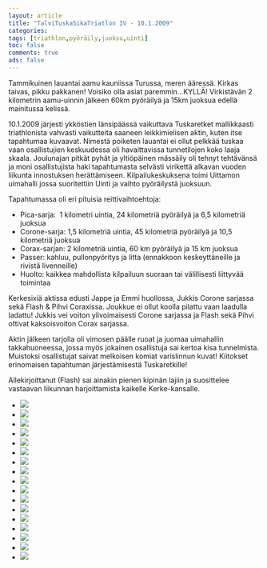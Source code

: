 ```yaml
--- 
layout: article 
title: "TalviTuskaSikaTriatlon IV - 10.1.2009" 
categories: 
tags: [triathlon,pyöräily,juoksu,uinti]
toc: false 
comments: true 
ads: false 
--- 
```


Tammikuinen lauantai aamu kauniissa Turussa, meren ääressä. Kirkas
taivas, pikku pakkanen! Voisiko olla asiat paremmin…KYLLÄ! Virkistävän 2
kilometrin aamu-uinnin jälkeen 60km pyöräilyä ja 15km juoksua edellä
mainitussa kelissä.

10.1.2009 järjesti ykköstien länsipäässä vaikuttava Tuskaretket
mallikkaasti triathlonista vahvasti vaikutteita saaneen leikkimielisen
aktin, kuten itse tapahtumaa kuvaavat. Nimestä poiketen lauantai ei
ollut pelkkää tuskaa vaan osallistujien keskuudessa oli havaittavissa
tunnetilojen koko laaja skaala. Joulunajan pitkät pyhät ja yltiöpäinen
mässäily oli tehnyt tehtävänsä ja moni osallistujista haki tapahtumasta
selvästi virikettä alkavan vuoden liikunta innostuksen herättämiseen.
Kilpailukeskuksena toimi Uittamon uimahalli jossa suoritettiin Uinti ja
vaihto pyöräilystä juoksuun.

Tapahtumassa oli eri pituisia reittivaihtoehtoja:

-   Pica-sarja:  1 kilometri uintia, 24 kilometriä pyöräilyä ja 6,5
    kilometriä juoksua
-   Corone-sarja: 1,5 kilometriä uintia, 45 kilometriä pyöräilyä ja 10,5
    kilometriä juoksua
-   Corax-sarjan: 2 kilometriä uintia, 60 km pyöräilyä ja 15 km juoksua
-   Passer: kahluu, pullonpyöritys ja litta (ennakkoon keskeyttäneille
    ja rivistä livenneille)
-   Huolto: kaikkea mahdollista kilpailuun suoraan tai välillisesti
    liittyvää toimintaa

Kerkesixiä aktissa edusti Jappe ja Emmi huollossa, Jukkis Corone
sarjassa sekä Flash & Pihvi Coraxissa. Joukkue ei ollut koolla pilattu
vaan laadulla ladattu! Jukkis vei voiton ylivoimaisesti Corone sarjassa
ja Flash sekä Pihvi ottivat kaksoisvoiton Corax sarjassa.

Aktin jälkeen tarjolla oli vimosen päälle ruoat ja juomaa uimahallin
takkahuoneessa, jossa myös jokainen osallistuja sai kertoa kisa
tunnelmista. Muistoksi osallistujat saivat melkoisen komiat varislinnun
kuvat! Kiitokset erinomaisen tapahtuman järjestämisestä Tuskaretkille!

Allekirjoittanut (Flash) sai ainakin pienen kipinän lajiin ja
suosittelee vastaavan liikunnan harjoittamista kaikelle Kerke-kansalle.

<div class="image-gallery">

-   [![](/Media/Default/ImageGalleries/talvi-tuska-sika-triatlon-iv/Thumbnails/20090110%20Turku%20016.jpg)](/Media/Default/ImageGalleries/talvi-tuska-sika-triatlon-iv/20090110%20Turku%20016.jpg)
-   [![](/Media/Default/ImageGalleries/talvi-tuska-sika-triatlon-iv/Thumbnails/20090110%20Turku%20018.jpg)](/Media/Default/ImageGalleries/talvi-tuska-sika-triatlon-iv/20090110%20Turku%20018.jpg)
-   [![](/Media/Default/ImageGalleries/talvi-tuska-sika-triatlon-iv/Thumbnails/20090110%20Turku%20043.jpg)](/Media/Default/ImageGalleries/talvi-tuska-sika-triatlon-iv/20090110%20Turku%20043.jpg)
-   [![](/Media/Default/ImageGalleries/talvi-tuska-sika-triatlon-iv/Thumbnails/20090110%20Turku%20057.jpg)](/Media/Default/ImageGalleries/talvi-tuska-sika-triatlon-iv/20090110%20Turku%20057.jpg)
-   [![](/Media/Default/ImageGalleries/talvi-tuska-sika-triatlon-iv/Thumbnails/20090110%20Turku%20059.jpg)](/Media/Default/ImageGalleries/talvi-tuska-sika-triatlon-iv/20090110%20Turku%20059.jpg)
-   [![](/Media/Default/ImageGalleries/talvi-tuska-sika-triatlon-iv/Thumbnails/20090110%20Turku%20066.jpg)](/Media/Default/ImageGalleries/talvi-tuska-sika-triatlon-iv/20090110%20Turku%20066.jpg)
-   [![](/Media/Default/ImageGalleries/talvi-tuska-sika-triatlon-iv/Thumbnails/20090110%20Turku%20078.jpg)](/Media/Default/ImageGalleries/talvi-tuska-sika-triatlon-iv/20090110%20Turku%20078.jpg)
-   [![](/Media/Default/ImageGalleries/talvi-tuska-sika-triatlon-iv/Thumbnails/20090110%20Turku%20080.jpg)](/Media/Default/ImageGalleries/talvi-tuska-sika-triatlon-iv/20090110%20Turku%20080.jpg)
-   [![](/Media/Default/ImageGalleries/talvi-tuska-sika-triatlon-iv/Thumbnails/20090110%20Turku%20113.jpg)](/Media/Default/ImageGalleries/talvi-tuska-sika-triatlon-iv/20090110%20Turku%20113.jpg)
-   [![](/Media/Default/ImageGalleries/talvi-tuska-sika-triatlon-iv/Thumbnails/20090110%20Turku%20114.jpg)](/Media/Default/ImageGalleries/talvi-tuska-sika-triatlon-iv/20090110%20Turku%20114.jpg)
-   [![](/Media/Default/ImageGalleries/talvi-tuska-sika-triatlon-iv/Thumbnails/20090110%20Turku%20122.jpg)](/Media/Default/ImageGalleries/talvi-tuska-sika-triatlon-iv/20090110%20Turku%20122.jpg)
-   [![](/Media/Default/ImageGalleries/talvi-tuska-sika-triatlon-iv/Thumbnails/20090110%20Turku%20125.jpg)](/Media/Default/ImageGalleries/talvi-tuska-sika-triatlon-iv/20090110%20Turku%20125.jpg)
-   [![](/Media/Default/ImageGalleries/talvi-tuska-sika-triatlon-iv/Thumbnails/20090110%20Turku%20131.jpg)](/Media/Default/ImageGalleries/talvi-tuska-sika-triatlon-iv/20090110%20Turku%20131.jpg)
-   [![](/Media/Default/ImageGalleries/talvi-tuska-sika-triatlon-iv/Thumbnails/20090110%20Turku%20166.jpg)](/Media/Default/ImageGalleries/talvi-tuska-sika-triatlon-iv/20090110%20Turku%20166.jpg)
-   [![](/Media/Default/ImageGalleries/talvi-tuska-sika-triatlon-iv/Thumbnails/20090110%20Turku%20276.jpg)](/Media/Default/ImageGalleries/talvi-tuska-sika-triatlon-iv/20090110%20Turku%20276.jpg)
-   [![](/Media/Default/ImageGalleries/talvi-tuska-sika-triatlon-iv/Thumbnails/20090110%20Turku%20288.jpg)](/Media/Default/ImageGalleries/talvi-tuska-sika-triatlon-iv/20090110%20Turku%20288.jpg)
-   [![](/Media/Default/ImageGalleries/talvi-tuska-sika-triatlon-iv/Thumbnails/20090110%20Turku%20329.jpg)](/Media/Default/ImageGalleries/talvi-tuska-sika-triatlon-iv/20090110%20Turku%20329.jpg)

</div>
